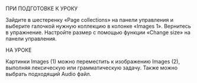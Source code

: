 
ПРИ ПОДГОТОВКЕ К УРОКУ

Зайдите в шестеренку «Page collections» на панели управления и выберите галочкой нужную коллекцию в колонке «Images 1». 
Вернитесь в упражнение. Настройте размер с помощью функции «Change size» на панели управления.

НА УРОКЕ

Картинки Images (1) можно переместить к изображению Images (2), выполняя лексическую или грамматическую задачу. 
Также можно выбрать подходящий Audio файл.
